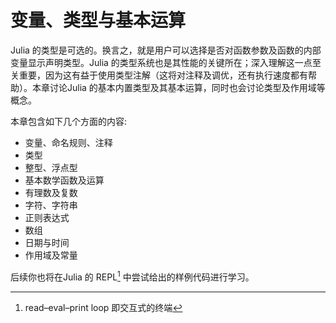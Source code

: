 # 变量、类型与基本运算

Julia 的类型是可选的。换言之，就是用户可以选择是否对函数参数及函数的内部变量显示声明类型。Julia 的类型系统也是其性能的关键所在；深入理解这一点至关重要，因为这有益于使用类型注解（这将对注释及调优，还有执行速度都有帮助）。本章讨论Julia 的基本内置类型及其基本运算，同时也会讨论类型及作用域等概念。

本章包含如下几个方面的内容:

- 变量、命名规则、注释
- 类型
- 整型、浮点型
- 基本数学函数及运算
- 有理数及复数
- 字符、字符串
- 正则表达式
- 数组
- 日期与时间
- 作用域及常量

后续你也将在Julia 的 REPL[^REPL] 中尝试给出的样例代码进行学习。

[^REPL]:  read–eval–print loop 即交互式的终端
